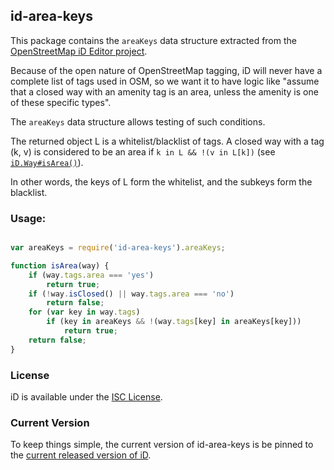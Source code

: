 ## id-area-keys

This package contains the `areaKeys` data structure extracted from the
[OpenStreetMap iD Editor project](https://github.com/openstreetmap/iD).

Because of the open nature of OpenStreetMap tagging, iD will never have a
complete list of tags used in OSM, so we want it to have logic like "assume
that a closed way with an amenity tag is an area, unless the amenity
is one of these specific types".

The `areaKeys` data structure allows testing of such conditions.

The returned object L is a whitelist/blacklist of tags. A closed way
with a tag (k, v) is considered to be an area if `k in L && !(v in L[k])`
(see [`iD.Way#isArea()`](https://github.com/openstreetmap/iD/blob/master/js/id/core/way.js)).

In other words, the keys of L form the whitelist, and the subkeys form the blacklist.


### Usage:
```js

var areaKeys = require('id-area-keys').areaKeys;

function isArea(way) {
    if (way.tags.area === 'yes')
        return true;
    if (!way.isClosed() || way.tags.area === 'no')
        return false;
    for (var key in way.tags)
        if (key in areaKeys && !(way.tags[key] in areaKeys[key]))
            return true;
    return false;
}

```


### License

iD is available under the [ISC License](https://opensource.org/licenses/ISC).


### Current Version

To keep things simple, the current version of id-area-keys is be pinned to
the [current released version of iD](https://github.com/openstreetmap/iD/releases).
